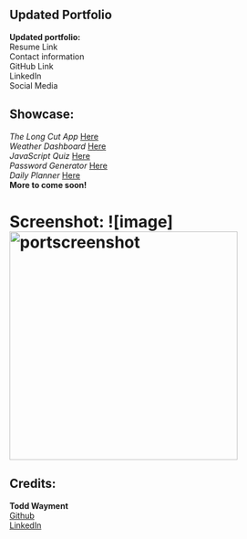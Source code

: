 ## Updated Portfolio 

**Updated portfolio:**  
Resume Link    
Contact information     
GitHub Link   
LinkedIn   
Social Media  

## Showcase:  
*The Long Cut App* [Here](https://tbonexas.github.io/longcut)  
*Weather Dashboard* [Here](https://tbonexas.github.io/weatherdash)   
*JavaScript Quiz* [Here](https://tbonexas.github.io/quiz)  
*Password Generator* [Here](https://tbonexas.github.io/passwordgen)  
*Daily Planner* [Here](https://tbonexas.github.io/dailyplanner)  
**More to come soon!**

# Screenshot: ![image]<img src="https://user-images.githubusercontent.com/67118229/96358139-be707500-10b8-11eb-919d-1ef2d9b2ea39.png" alt="portscreenshot" width="400" height="400">

## Credits: 
**Todd Wayment**  
[Github](https://github.com/tbonexas)  
[LinkedIn](https://www.linkedin.com/in/todd-murdoch)  

